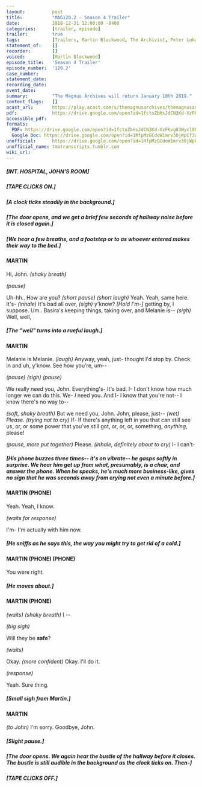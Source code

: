 ```yaml
---
layout:          post
title:           "MAG120.2 - Season 4 Trailer"
date:            2018-12-31 12:00:00 -0400
categories:      [trailer, episode]
trailer:         true
tags:            [Trailers, Martin Blackwood, The Archivist, Peter Lukas, Melanie King, Basira Hussain]
statement_of:    []
recorder:        []
voiced:          [Martin Blackwood]
episode_title:   'Season 4 Trailer'
episode_number:  '120.2'
case_number:     
statement_date:  
recording_date:  
event_date:      
summary:         "The Magnus Archives will return January 10th 2019."
content_flags:   []
acast_url:       https://play.acast.com/s/themagnusarchives/themagnusarchives-season4teaser
pdf:             https://drive.google.com/open?id=1fctoZbHsJdCN3Kd-XzFKvg83Wycl9hxp
accessible_pdf:  
formats: 
  PDF: https://drive.google.com/open?id=1fctoZbHsJdCN3Kd-XzFKvg83Wycl9hxp
  Google Doc: https://drive.google.com/open?id=1RfpMzGCdoW1mrv30jWpCf3w63QV2N5yhysO5E70MC5o
unofficial:      https://drive.google.com/open?id=1RfpMzGCdoW1mrv30jWpCf3w63QV2N5yhysO5E70MC5o
unofficial_name: tmatranscripts.tumblr.com
wiki_url:        
---
```


##### [INT. HOSPITAL, JOHN'S ROOM]

##### [TAPE CLICKS ON.]

##### [A clock ticks steadily in the background.]

##### [The door opens, and we get a brief few seconds of hallway noise before it is closed again.]

##### [We hear a few breaths, and a footstep or to as whoever entered makes their way to the bed.]

#### MARTIN

Hi, John. _(shaky breath)_

_(pause)_

Uh-hh.. How are you? _(short pause) (short laugh)_ Yeah. Yeah, same here. It's- _(inhale)_ It's bad all over, _(sigh)_ y'know? _[Hold I'm-]_ getting by, I suppose. Um.. Basira's keeping things, taking over, and Melanie is-- _(sigh)_ Well, well,

##### [The "well" turns into a rueful laugh.]

#### MARTIN

Melanie is Melanie. _(laugh)_ Anyway, yeah, just- thought I'd stop by. Check in and uh, y'know. See how you're, um--

_(pause) (sigh) (pause)_

We really need you, John. Everything's- It's bad. I- I don't know how much longer we can do this. We- *I* need you. And I- I know that you're not-- I know there's no way to-- 

_(soft, shaky breath)_ But we need you, John. John, please, just-- _(wet)_ *Please.* _(trying not to cry)_ If- If there's anything left in you that can still see us, or, or some power that you've still got, or, or, or, something, *anything,* please!

_(pause, more put together)_ Please. _(inhale, definitely about to cry)_ I- I can't-

##### [His phone buzzes three times-- it's on vibrate-- he gasps softly in surprise. We hear him get up from what, presumably, is a chair, and answer the phone. When he speaks, he's much more business-like, gives no sign that he was seconds away from crying not even a minute before.]

#### MARTIN (PHONE)

Yeah. Yeah, I know.

_(waits for response)_

I'm- I'm actually with him now.

##### [He sniffs as he says this, the way you might try to get rid of a cold.]

#### MARTIN (PHONE) (PHONE)

You were right.

##### [He moves about.]

#### MARTIN (PHONE)

_(waits) (shaky breath)_ I --

_(big sigh)_

Will they be **safe**?

_(waits)_

Okay. _(more confident)_ Okay. I'll do it.

_(response)_

Yeah. Sure thing.

##### [Small sigh from Martin.]

#### MARTIN

_(to John)_ I'm sorry. Goodbye, John.

##### [Slight pause.]

##### [The door opens. We again hear the bustle of the hallway before it closes. The bustle is still audible in the background as the clock ticks on. Then-]

##### [TAPE CLICKS OFF.]

